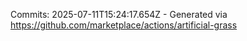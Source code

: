 Commits: 2025-07-11T15:24:17.654Z - Generated via https://github.com/marketplace/actions/artificial-grass
<br>
